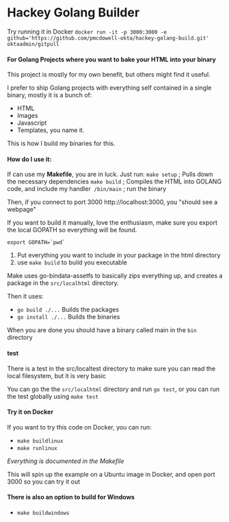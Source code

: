 # Hackey Golang Builder

Try running it in Docker
`docker run -it -p 3000:3000 -e github='https://github.com/pmcdowell-okta/hackey-golang-build.git' oktaadmin/gitpull`

#### For Golang Projects where you want to bake your HTML into your binary

This project is mostly for my own benefit, but others might find it useful.

I prefer to ship Golang projects with everything self contained in a single binary, mostly it is a bunch of:
* HTML
* Images
* Javascript
* Templates, you name it.

This is how I build my binaries for this. 

#### How do I use it:

If can use my **Makefile**, you are in luck. Just run:
  `make setup` ; Pulls down the necessary dependencies
  `make build` ; Compiles the HTML into GOLANG code, and include my handler
  `/bin/main`  ; run the binary
  
  Then, if you connect to port 3000 http://localhost:3000, you "should see a webpage"
  
If you want to build it manually, love the enthusiasm, make sure you export the local
GOPATH so everything will be found.

<code>export GOPATH=&grave;pwd&grave;</code>

1. Put everything you want to include in your package in the html directory
2. use `make build` to build you executable

Make uses go-bindata-assetfs to basically zips everything up, and creates a package
in the `src/localhtml` directory.

Then it uses:
* `go build ./...` Builds the packages
* `go install ./...` Builds the binaries

When you are done you should have a binary called main in the `bin` directory


#### test

There is a test in the src/localtest directory to make sure you can read the local filesystem, but it is very basic

You can go the the `src/localhtml` directory and run `go test`,
or you can run the test globally using `make test`

#### Try it on Docker

If you want to try this code on Docker, you can run:

*   `make buildlinux`
*   `make runlinux`

*Everything is documented in the Makefile* 

This will spin up the example on a Ubuntu image in Docker, and open port 3000 so you can try it out

#### There is also an option to build for Windows

* `make buildwindows`
